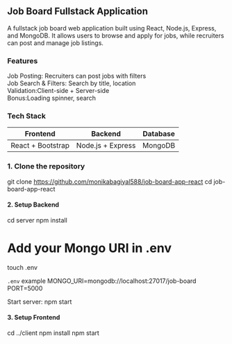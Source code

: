 
## Job Board Fullstack Application

A fullstack job board web application built using React, Node.js, Express, and MongoDB. It allows users to browse and apply for jobs, while recruiters can post and manage job listings.


###  Features

Job Posting: Recruiters can post jobs with filters  
Job Search & Filters: Search by title, location  
Validation:Client-side + Server-side  
Bonus:Loading spinner, search 


### Tech Stack

| Frontend             | Backend             | Database |
|----------------------|---------------------|----------|
| React + Bootstrap    | Node.js + Express   | MongoDB  |

### 1. Clone the repository

git clone https://github.com/monikabagiyal588/job-board-app-react
cd job-board-app-react

#### 2. Setup Backend

cd server
npm install
# Add your Mongo URI in .env
touch .env

`.env` example
MONGO_URI=mongodb://localhost:27017/job-board
PORT=5000

Start server:
npm start

#### 3. Setup Frontend

cd ../client
npm install
npm start
